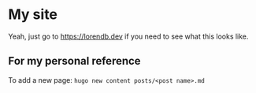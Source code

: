 # My site

Yeah, just go to https://lorendb.dev if you need to see what this looks like.

## For my personal reference

To add a new page: `hugo new content posts/<post name>.md`

